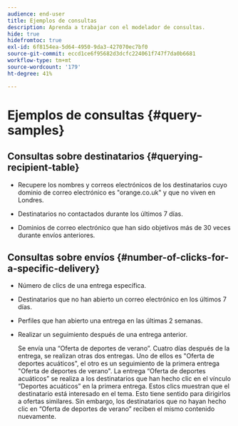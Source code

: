 ```yaml
---
audience: end-user
title: Ejemplos de consultas
description: Aprenda a trabajar con el modelador de consultas.
hide: true
hidefromtoc: true
exl-id: 6f8154ea-5d64-4950-9da3-427070ec7bf0
source-git-commit: eccd1ce6f95682d3dcfc224061f747f7da0b6681
workflow-type: tm+mt
source-wordcount: '179'
ht-degree: 41%

---
```



# Ejemplos de consultas {#query-samples}

## Consultas sobre destinatarios {#querying-recipient-table}

* Recupere los nombres y correos electrónicos de los destinatarios cuyo dominio de correo electrónico es &quot;orange.co.uk&quot; y que no viven en Londres.

* Destinatarios no contactados durante los últimos 7 días.

* Dominios de correo electrónico que han sido objetivos más de 30 veces durante envíos anteriores.

## Consultas sobre envíos {#number-of-clicks-for-a-specific-delivery}

* Número de clics de una entrega específica.

* Destinatarios que no han abierto un correo electrónico en los últimos 7 días.

* Perfiles que han abierto una entrega en las últimas 2 semanas.

* Realizar un seguimiento después de una entrega anterior.

  Se envía una “Oferta de deportes de verano”. Cuatro días después de la entrega, se realizan otras dos entregas. Uno de ellos es &quot;Oferta de deportes acuáticos&quot;, el otro es un seguimiento de la primera entrega &quot;Oferta de deportes de verano&quot;. La entrega “Oferta de deportes acuáticos” se realiza a los destinatarios que han hecho clic en el vínculo “Deportes acuáticos” en la primera entrega. Estos clics muestran que el destinatario está interesado en el tema. Esto tiene sentido para dirigirlos a ofertas similares. Sin embargo, los destinatarios que no hayan hecho clic en “Oferta de deportes de verano” reciben el mismo contenido nuevamente.
